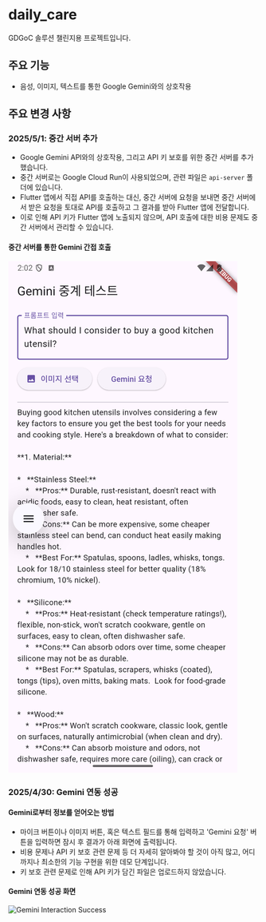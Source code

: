 # daily_care

GDGoC 솔루션 챌린지용 프로젝트입니다.

## 주요 기능

- 음성, 이미지, 텍스트를 통한 Google Gemini와의 상호작용

## 주요 변경 사항

### 2025/5/1: 중간 서버 추가

- Google Gemini API와의 상호작용, 그리고 API 키 보호를 위한 중간 서버를 추가했습니다.
- 중간 서버로는 Google Cloud Run이 사용되었으며, 관련 파일은 `api-server` 폴더에 있습니다.
- Flutter 앱에서 직접 API를 호출하는 대신, 중간 서버에 요청을 보내면 중간 서버에서 받은 요청을 토대로 API를 호출하고 그 결과를 받아 Flutter 앱에 전달합니다.
- 이로 인해 API 키가 Flutter 앱에 노출되지 않으며, API 호출에 대한 비용 문제도 중간 서버에서 관리할 수 있습니다.

#### 중간 서버를 통한 Gemini 간접 호출

![Intermediate Server Interaction](Screenshot_20250501_140248.png)

### 2025/4/30: Gemini 연동 성공

#### Gemini로부터 정보를 얻어오는 방법

- 마이크 버튼이나 이미지 버튼, 혹은 텍스트 필드를 통해 입력하고 'Gemini 요청' 버튼을 입력하면 잠시 후 결과가 아래 화면에 출력됩니다.
- 비용 문제나 API 키 보호 관련 문제 등 더 자세히 알아봐야 할 것이 아직 많고, 어디까지나 최소한의 기능 구현을 위한 데모 단계입니다.
- 키 보호 관련 문제로 인해 API 키가 담긴 파일은 업로드하지 않았습니다.

#### Gemini 연동 성공 화면

![Gemini Interaction Success](Gemini_Interaction_Success.gif)
